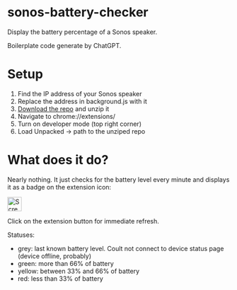 # sonos-battery-checker
Display the battery percentage of a Sonos speaker.

Boilerplate code generate by ChatGPT.

# Setup

1. Find the IP address of your Sonos speaker
2. Replace the address in background.js with it
3. [Download the repo](https://github.com/qbalin/sonos-battery-checker/archive/refs/heads/main.zip) and unzip it
4. Navigate to chrome://extensions/
5. Turn on developer mode (top right corner)
6. Load Unpacked -> path to the unziped repo

# What does it do?
Nearly nothing. It just checks for the battery level every minute and displays it as a badge on the extension icon:

<img width="32" alt="Screenshot 2023-04-16 at 6 26 05 PM" src="https://user-images.githubusercontent.com/10332573/232346090-86baa31a-3b13-4b87-b629-727b6430a5a9.png">

Click on the extension button for immediate refresh.

Statuses:
- grey: last known battery level. Coult not connect to device status page (device offline, probably)
- green: more than 66% of battery
- yellow: between 33% and 66% of battery
- red: less than 33% of battery
